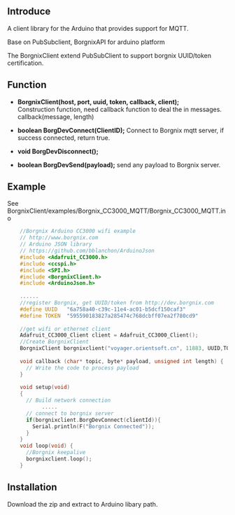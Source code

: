 Introduce
------------
A client library for the Arduino  that provides support for MQTT.  

Base on PubSubclient, BorgnixAPI for arduino platform

The BorgnixClient extend PubSubClient to support borgnix UUID/token certification.

Function
------------
- **BorgnixClient(host, port, uuid, token, callback, client);**  
Construction function, need callback function to deal the in messages.
  callback(message, length)

- **boolean BorgDevConnect(ClientID);**
Connect to Borgnix mqtt server, if success connected, return true.

- **void BorgDevDisconnect();**

- **boolean BorgDevSend(payload);**
send any payload to Borgnix server.

Example
------------
See BorgnixClient/examples/Borgnix_CC3000_MQTT/Borgnix_CC3000_MQTT.ino

```cpp
    //Borgnix Arduino CC3000 wifi example
    // http://www.borgnix.com
    // Arduino JSON library
    // https://github.com/bblanchon/ArduinoJson
    #include <Adafruit_CC3000.h>
    #include <ccspi.h>
    #include <SPI.h>
    #include <BorgnixClient.h>
    #include <ArduinoJson.h>
    
    ......
    //register Borgnix, get UUID/token from http://dev.borgnix.com
    #define UUID   "6a758a40-c39c-11e4-ac01-b5dcf150caf3"
    #define TOKEN  "595590183827a285474c768dcbff07ea2f780cd9"
    
    //get wifi or ethernet client
    Adafruit_CC3000_Client client = Adafruit_CC3000_Client();
    //Create BorgnixClient
    BorgnixClient borgnixclient("voyager.orientsoft.cn", 11883, UUID,TOKEN, callback, client);
    
    void callback (char* topic, byte* payload, unsigned int length) {
      // Write the code to process payload
    }
    
    void setup(void)
    {
      // Build network connection
           .....
      // connect to borgnix server
      if(borgnixclient.BorgDevConnect(clientId)){
        Serial.println(F("Borgnix Connected"));
      }
    }
    void loop(void) {
      //Borgnix keepalive 
      borgnixclient.loop();
    }
```


Installation
------------

Download the zip and extract to Arduino libary path.





